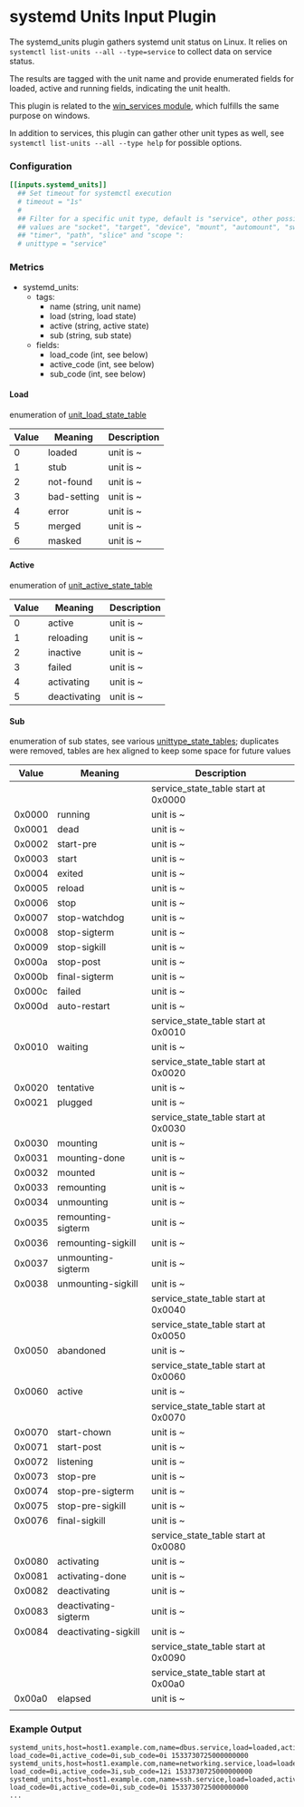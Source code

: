 # systemd Units Input Plugin

The systemd_units plugin gathers systemd unit status on Linux. It relies on
`systemctl list-units --all --type=service` to collect data on service status.

The results are tagged with the unit name and provide enumerated fields for
loaded, active and running fields, indicating the unit health.

This plugin is related to the [win_services module](/plugins/inputs/win_services/), which
fulfills the same purpose on windows.

In addition to services, this plugin can gather other unit types as well,
see `systemctl list-units --all --type help` for possible options.

### Configuration
```toml
[[inputs.systemd_units]]
  ## Set timeout for systemctl execution
  # timeout = "1s"
  #
  ## Filter for a specific unit type, default is "service", other possible
  ## values are "socket", "target", "device", "mount", "automount", "swap",
  ## "timer", "path", "slice" and "scope ":
  # unittype = "service"
```

### Metrics
- systemd_units:
  - tags:
    - name (string, unit name)
    - load (string, load state)
    - active (string, active state)
    - sub (string, sub state)
  - fields:
    - load_code (int, see below)
    - active_code (int, see below)
    - sub_code (int, see below)

#### Load

enumeration of [unit_load_state_table](https://github.com/systemd/systemd/blob/c87700a1335f489be31cd3549927da68b5638819/src/basic/unit-def.c#L87)

| Value | Meaning     | Description                     |
| ----- | -------     | -----------                     |
| 0     | loaded      | unit is ~                       |
| 1     | stub        | unit is ~                       |
| 2     | not-found   | unit is ~                       |
| 3     | bad-setting | unit is ~                       |
| 4     | error       | unit is ~                       |
| 5     | merged      | unit is ~                       |
| 6     | masked      | unit is ~                       |

#### Active

enumeration of [unit_active_state_table](https://github.com/systemd/systemd/blob/c87700a1335f489be31cd3549927da68b5638819/src/basic/unit-def.c#L99)

| Value | Meaning   | Description                        |
| ----- | -------   | -----------                        |
| 0     | active       | unit is ~                       |
| 1     | reloading    | unit is ~                       |
| 2     | inactive     | unit is ~                       |
| 3     | failed       | unit is ~                       |
| 4     | activating   | unit is ~                       |
| 5     | deactivating | unit is ~                       |

#### Sub

enumeration of sub states, see various [unittype_state_tables](https://github.com/systemd/systemd/blob/c87700a1335f489be31cd3549927da68b5638819/src/basic/unit-def.c#L163);
duplicates were removed, tables are hex aligned to keep some space for future
values

| Value  | Meaning               | Description                         |
| -----  | -------               | -----------                         |
|        |                       | service_state_table start at 0x0000 |
| 0x0000 | running               | unit is ~                           |
| 0x0001 | dead                  | unit is ~                           |
| 0x0002 | start-pre             | unit is ~                           |
| 0x0003 | start                 | unit is ~                           |
| 0x0004 | exited                | unit is ~                           |
| 0x0005 | reload                | unit is ~                           |
| 0x0006 | stop                  | unit is ~                           |
| 0x0007 | stop-watchdog         | unit is ~                           |
| 0x0008 | stop-sigterm          | unit is ~                           |
| 0x0009 | stop-sigkill          | unit is ~                           |
| 0x000a | stop-post             | unit is ~                           |
| 0x000b | final-sigterm         | unit is ~                           |
| 0x000c | failed                | unit is ~                           |
| 0x000d | auto-restart          | unit is ~                           |
|        |                       | service_state_table start at 0x0010 |
| 0x0010 | waiting               | unit is ~                           |
|        |                       | service_state_table start at 0x0020 |
| 0x0020 | tentative             | unit is ~                           |
| 0x0021 | plugged               | unit is ~                           |
|        |                       | service_state_table start at 0x0030 |
| 0x0030 | mounting              | unit is ~                           |
| 0x0031 | mounting-done         | unit is ~                           |
| 0x0032 | mounted               | unit is ~                           |
| 0x0033 | remounting            | unit is ~                           |
| 0x0034 | unmounting            | unit is ~                           |
| 0x0035 | remounting-sigterm    | unit is ~                           |
| 0x0036 | remounting-sigkill    | unit is ~                           |
| 0x0037 | unmounting-sigterm    | unit is ~                           |
| 0x0038 | unmounting-sigkill    | unit is ~                           |
|        |                       | service_state_table start at 0x0040 |
|        |                       | service_state_table start at 0x0050 |
| 0x0050 | abandoned             | unit is ~                           |
|        |                       | service_state_table start at 0x0060 |
| 0x0060 | active                | unit is ~                           |
|        |                       | service_state_table start at 0x0070 |
| 0x0070 | start-chown           | unit is ~                           |
| 0x0071 | start-post            | unit is ~                           |
| 0x0072 | listening             | unit is ~                           |
| 0x0073 | stop-pre              | unit is ~                           |
| 0x0074 | stop-pre-sigterm      | unit is ~                           |
| 0x0075 | stop-pre-sigkill      | unit is ~                           |
| 0x0076 | final-sigkill         | unit is ~                           |
|        |                       | service_state_table start at 0x0080 |
| 0x0080 | activating            | unit is ~                           |
| 0x0081 | activating-done       | unit is ~                           |
| 0x0082 | deactivating          | unit is ~                           |
| 0x0083 | deactivating-sigterm  | unit is ~                           |
| 0x0084 | deactivating-sigkill  | unit is ~                           |
|        |                       | service_state_table start at 0x0090 |
|        |                       | service_state_table start at 0x00a0 |
| 0x00a0 | elapsed               | unit is ~                           |
|        |                       |                                     |

### Example Output

```
systemd_units,host=host1.example.com,name=dbus.service,load=loaded,active=active,sub=running load_code=0i,active_code=0i,sub_code=0i 1533730725000000000
systemd_units,host=host1.example.com,name=networking.service,load=loaded,active=failed,sub=failed load_code=0i,active_code=3i,sub_code=12i 1533730725000000000
systemd_units,host=host1.example.com,name=ssh.service,load=loaded,active=active,sub=running load_code=0i,active_code=0i,sub_code=0i 1533730725000000000
...
```
